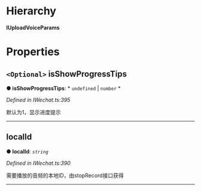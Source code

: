 

# Hierarchy

**IUploadVoiceParams**

# Properties

<a id="isshowprogresstips"></a>

## `<Optional>` isShowProgressTips

**● isShowProgressTips**: * `undefined` &#124; `number`
*

*Defined in IWechat.ts:395*

默认为1，显示进度提示

___
<a id="localid"></a>

##  localId

**● localId**: *`string`*

*Defined in IWechat.ts:390*

需要播放的音频的本地ID，由stopRecord接口获得

___

